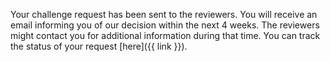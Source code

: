 Your challenge request has been sent to the reviewers. You will receive an email informing you of our decision within the next 4 weeks.
The reviewers might contact you for additional information during that time. You can track the status of your request [here]({{ link }}).
